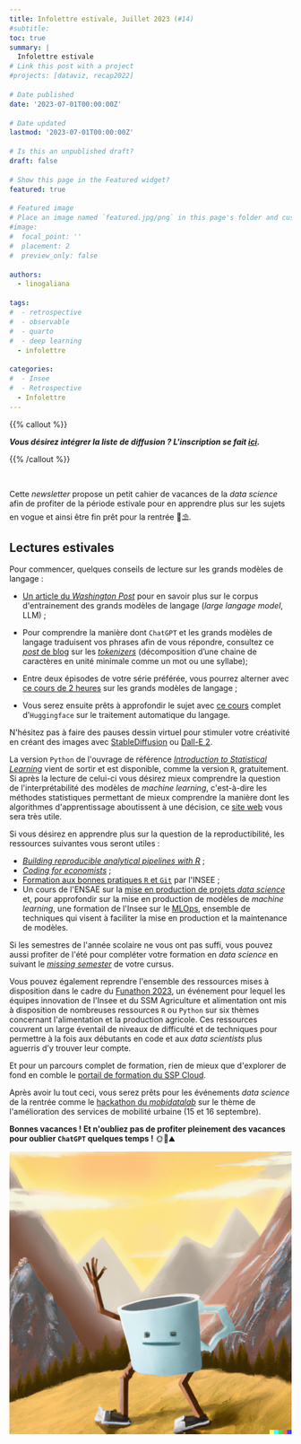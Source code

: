 ```yaml
---
title: Infolettre estivale, Juillet 2023 (#14)
#subtitle: 
toc: true
summary: |
  Infolettre estivale
# Link this post with a project
#projects: [dataviz, recap2022]

# Date published
date: '2023-07-01T00:00:00Z'

# Date updated
lastmod: '2023-07-01T00:00:00Z'

# Is this an unpublished draft?
draft: false

# Show this page in the Featured widget?
featured: true

# Featured image
# Place an image named `featured.jpg/png` in this page's folder and customize its options here.
#image:
#  focal_point: ''
#  placement: 2
#  preview_only: false

authors:
  - linogaliana

tags:
#  - retrospective
#  - observable
#  - quarto
#  - deep learning
  - infolettre

categories:
#  - Insee
#  - Retrospective
  - Infolettre
---
```


{{% callout %}}

__*Vous désirez intégrer la liste de diffusion ? L'inscription se fait [ici](https://framaforms.org/integration-reseau-des-data-scientists-1676407156).*__

{{% /callout %}}

<br>


Cette _newsletter_ propose un petit cahier de vacances
de la _data science_ afin de profiter de la période estivale 
pour en
apprendre plus sur les sujets en vogue et ainsi être fin prêt
pour la rentrée 📖⛱️.

## Lectures estivales

Pour commencer, quelques conseils de lecture sur les grands modèles de
langage :

- [Un article du _Washington Post_](https://www.washingtonpost.com/technology/interactive/2023/ai-chatbot-learning/?itid=mc_magnet-ai_inline_collection_1) pour en savoir plus sur le corpus d'entrainement des
grands modèles de langage (_large langage model_, LLM) ;

- Pour comprendre la manière dont `ChatGPT` et les grands modèles de langage  traduisent vos phrases afin de vous répondre, consultez ce [_post_ de blog](https://simonwillison.net/2023/Jun/8/gpt-tokenizers/) sur les [_tokenizers_](https://fr.wiktionary.org/wiki/tokenizer) (décomposition d’une chaine de caractères en unité minimale comme un mot ou une syllabe);

- Entre deux épisodes de votre série préférée, vous pourrez alterner avec [ce cours de 2 heures](https://www.youtube.com/watch?v=Ku9PM26Cc2c) sur les grands modèles de langage ;

- Vous serez ensuite prêts à approfondir le sujet avec [ce cours](https://huggingface.co/learn/nlp-course/chapter1/1) complet d'`Huggingface` sur le traitement automatique du langage.


N'hésitez pas à faire des pauses dessin virtuel pour stimuler votre créativité en créant des
images avec [StableDiffusion](https://huggingface.co/spaces/stabilityai/stable-diffusion) ou [Dall-E 2](https://openai.com/dall-e-2).

La version `Python` de l'ouvrage de référence [_Introduction to Statistical Learning_](https://www.statlearning.com/) vient de sortir et est disponible, comme la version `R`, gratuitement. Si après la lecture de celui-ci vous désirez mieux comprendre la question de l'interprétabilité des modèles de _machine learning_, c'est-à-dire les méthodes statistiques permettant de mieux comprendre la manière dont les algorithmes d'apprentissage aboutissent à une décision, ce [site web](https://interpretable-ml-class.github.io/) vous sera très utile.


Si vous désirez en apprendre plus sur la question de la reproductibilité, 
les ressources suivantes vous seront utiles :

- [_Building reproducible analytical pipelines with R_](https://raps-with-r.dev/) ;
- [_Coding for economists_](https://aeturrell.github.io/coding-for-economists/intro.html) ;
- [Formation aux bonnes pratiques `R` et `Git`](https://inseefrlab.github.io/formation-bonnes-pratiques-git-R/) par l'INSEE ;
- Un cours de l'ENSAE sur la [mise en production de projets _data science_](https://ensae-reproductibilite.github.io/website/) et, pour approfondir sur la mise en production de modèles de _machine learning_, une formation de l'Insee sur le [MLOps](https://inseefrlab.github.io/formation-mlops/slides/index.html#/title-slide), ensemble de techniques qui visent à faciliter la mise en production et la maintenance de modèles.

Si les semestres de l'année scolaire ne vous ont pas suffi, vous pouvez aussi
profiter de l'été pour compléter votre formation en _data science_ en suivant le [_missing semester_](https://matthewrkaye.com/series.html#the-missing-semester-of-your-ds-education)
de votre cursus.

Vous pouvez également reprendre l'ensemble
des ressources mises à disposition
dans le cadre du [Funathon 2023](https://inseefrlab.github.io/funathon2023/), un événement pour lequel les équipes innovation de l'Insee et du SSM Agriculture et alimentation ont mis à disposition de nombreuses ressources `R` ou `Python`
sur six thèmes concernant l'alimentation et la production agricole. Ces ressources couvrent un large éventail de niveaux de difficulté et de techniques pour permettre à la fois aux débutants en code et aux _data scientists_ plus aguerris d’y trouver leur compte. 

Et pour un parcours complet de formation, rien de mieux que d'explorer
de fond en comble le [portail de formation du SSP Cloud](https://www.sspcloud.fr/formation).


Après avoir lu tout ceci, vous serez prêts pour les événements
_data science_ de la rentrée comme le [hackathon du _mobidatalab_](https://mobidatalab.eu/living-labs/hackathon/)
sur le thème de l'amélioration des services de mobilité urbaine (15 et 16 septembre). 

__Bonnes vacances ! Et n'oubliez pas de profiter pleinement des vacances pour oublier `ChatGPT` quelques temps !__ 🌞🌊⛰️

![](bye.png)
